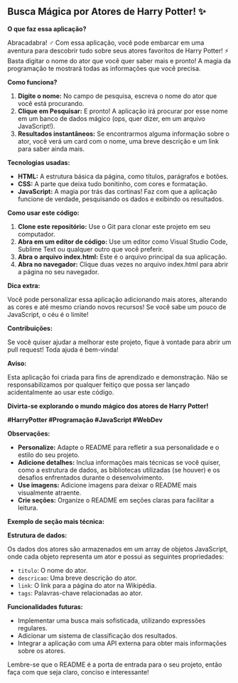 ## Busca Mágica por Atores de Harry Potter! ✨

**O que faz essa aplicação?**

Abracadabra! ‍♂️ Com essa aplicação, você pode embarcar em uma aventura para descobrir tudo sobre seus atores favoritos de Harry Potter! ⚡ Basta digitar o nome do ator que você quer saber mais e pronto! A magia da programação te mostrará todas as informações que você precisa.

**Como funciona?**

1. **Digite o nome:** No campo de pesquisa, escreva o nome do ator que você está procurando.
2. **Clique em Pesquisar:** E pronto! A aplicação irá procurar por esse nome em um banco de dados mágico (ops, quer dizer, em um arquivo JavaScript!).
3. **Resultados instantâneos:** Se encontrarmos alguma informação sobre o ator, você verá um card com o nome, uma breve descrição e um link para saber ainda mais.

**Tecnologias usadas:**

* **HTML:** A estrutura básica da página, como títulos, parágrafos e botões.
* **CSS:** A parte que deixa tudo bonitinho, com cores e formatação.
* **JavaScript:** A magia por trás das cortinas! Faz com que a aplicação funcione de verdade, pesquisando os dados e exibindo os resultados.

**Como usar este código:**

1. **Clone este repositório:** Use o Git para clonar este projeto em seu computador.
2. **Abra em um editor de código:** Use um editor como Visual Studio Code, Sublime Text ou qualquer outro que você preferir.
3. **Abra o arquivo index.html:** Este é o arquivo principal da sua aplicação.
4. **Abra no navegador:** Clique duas vezes no arquivo index.html para abrir a página no seu navegador.

**Dica extra:**

Você pode personalizar essa aplicação adicionando mais atores, alterando as cores e até mesmo criando novos recursos! Se você sabe um pouco de JavaScript, o céu é o limite!

**Contribuições:**

Se você quiser ajudar a melhorar este projeto, fique à vontade para abrir um pull request! Toda ajuda é bem-vinda!

**Aviso:**

Esta aplicação foi criada para fins de aprendizado e demonstração. Não se responsabilizamos por qualquer feitiço que possa ser lançado acidentalmente ao usar este código. 

**Divirta-se explorando o mundo mágico dos atores de Harry Potter!**

**#HarryPotter #Programação #JavaScript #WebDev**

**Observações:**

* **Personalize:** Adapte o README para refletir a sua personalidade e o estilo do seu projeto.
* **Adicione detalhes:** Inclua informações mais técnicas se você quiser, como a estrutura de dados, as bibliotecas utilizadas (se houver) e os desafios enfrentados durante o desenvolvimento.
* **Use imagens:** Adicione imagens para deixar o README mais visualmente atraente.
* **Crie seções:** Organize o README em seções claras para facilitar a leitura.

**Exemplo de seção mais técnica:**

**Estrutura de dados:**

Os dados dos atores são armazenados em um array de objetos JavaScript, onde cada objeto representa um ator e possui as seguintes propriedades:

* `titulo`: O nome do ator.
* `descricao`: Uma breve descrição do ator.
* `link`: O link para a página do ator na Wikipédia.
* `tags`: Palavras-chave relacionadas ao ator.

**Funcionalidades futuras:**

* Implementar uma busca mais sofisticada, utilizando expressões regulares.
* Adicionar um sistema de classificação dos resultados.
* Integrar a aplicação com uma API externa para obter mais informações sobre os atores.

Lembre-se que o README é a porta de entrada para o seu projeto, então faça com que seja claro, conciso e interessante!
